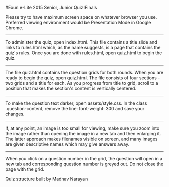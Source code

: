 #Exun e-Lite 2015 Senior, Junior Quiz Finals  


Please try to have maximum screen space on whatever 
browser you use. Preferred viewing environment would be
Presentation Mode in Google Chrome.

-------

To administer the quiz, open index.html. This file contains
a title slide and links to rules.html which, as the name suggests,
is a page that contains the quiz's rules. Once you are done with 
rules.html, open quiz.html to begin the quiz. 

-------

The file quiz.html contains the question grids for both rounds. 
When you are ready to begin the quiz, open quiz.html. The file 
consists of four sections - two grids and a title for each. 
As you progress from title to grid, scroll to a position that
makes the section's content is vertically centered. 

-------

To make the question text darker, open assets/style.css.
In the class .question-content, remove the line: font-weight: 300
and save your changes. 

--------

If, at any point, an image is too small for viewing, make sure 
you zoom into the image rather than opening the image in a new tab
and then enlarging it. The latter approach makes filenames visible 
on screen, and many images are given descriptive names which 
may give answers away.

--------

When you click on a question number in the grid, the question will
open in a new tab and corresponding question number is greyed out.
Do not close the page with the grid.  

Quiz structure built by Madhav Narayan
